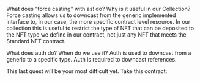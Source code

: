 What does "force casting" with as! do? Why is it useful in our Collection?
 Force casting allows us to downcast from the generic implemented interface to, in our case, the more specific contract level resource. In our collection this is useful to restrict the type of NFT
 that can be deposited to the NFT type we define in our contract, not just any NFT that meets the Standard NFT contract.
 
What does auth do? When do we use it?
  Auth is used to downcast from a generic to a specific type. Auth is required to downcast references.
  
This last quest will be your most difficult yet. Take this contract:

